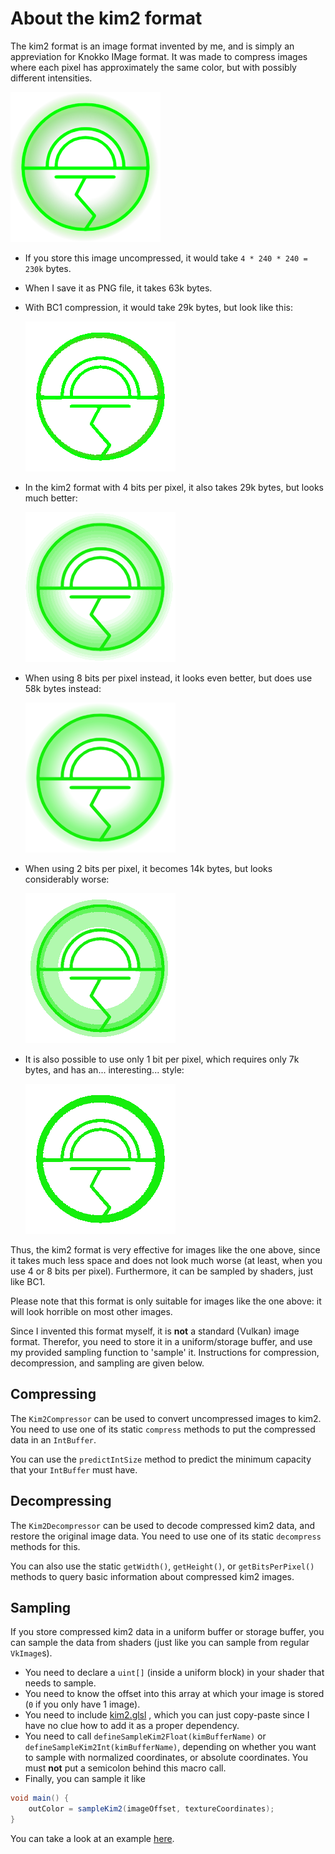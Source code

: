 # About the kim2 format
The kim2 format is an image format invented by me, and
is simply an appreviation for Knokko IMage format. It was
made to compress images where each pixel has approximately
the same color, but with possibly different intensities.

![An example of such an image](
./src/test/resources/com/github/knokko/compressor/EarthThick.png
)

- If you store this image uncompressed, it would take
  `4 * 240 * 240 = 230k` bytes.
- When I save it as PNG file, it takes 63k bytes.
- With BC1 compression, it would take 29k bytes,
  but look like this:

  ![BC1 output](./docs/output-bc1.png)
- In the kim2 format with 4 bits per pixel, it also takes 29k bytes,
  but looks much better:

  ![4-bit output](./docs/output4.png)
- When using 8 bits per pixel instead, it looks even better,
  but does use 58k bytes instead:

  ![8-bit output](./docs/output8.png)
- When using 2 bits per pixel, it becomes 14k bytes,
  but looks considerably worse:

  ![2-bit output](./docs/output2.png)
- It is also possible to use only 1 bit per pixel, which requires
  only 7k bytes, and has an... interesting... style:

  ![1-bit output](./docs/output1.png)


Thus, the kim2 format is very effective for images like the one
above, since it takes much less space and does not look much
worse (at least, when you use 4 or 8 bits per pixel).
Furthermore, it can be sampled by shaders, just like
BC1.

Please note that this format is only suitable for images like the
one above: it will look horrible on most other images.

Since I invented this format myself, it is **not** a
standard (Vulkan) image format. Therefor, you need to
store it in a uniform/storage buffer, and use my
provided sampling function to 'sample' it. Instructions
for compression, decompression, and sampling are given
below.

## Compressing
The `Kim2Compressor` can be used to convert uncompressed
images to kim2. You need to use one of its static `compress`
methods to put the compressed data in an `IntBuffer`.

You can use the `predictIntSize` method to predict the
minimum capacity that your `IntBuffer` must have.

## Decompressing
The `Kim2Decompressor` can be used to decode compressed
kim2 data, and restore the original image data. You need
to use one of its static `decompress` methods for this.

You can also use the static `getWidth()`, `getHeight()`,
or `getBitsPerPixel()` methods to query basic information
about compressed kim2 images.

## Sampling
If you store compressed kim2 data in a uniform buffer or
storage buffer, you can sample the data from shaders
(just like you can sample from regular `VkImage`s).
- You need to declare a `uint[]` (inside a uniform block)
  in your shader that needs to sample.
- You need to know the offset into this array at which
  your image is stored (`0` if you only have 1 image).
- You need to include [kim2.glsl](
  ./src/test/resources/com/github/knokko/compressor/kim2.glsl)
  , which you can just copy-paste since I have no clue how
  to add it as a proper dependency.
- You need to call `defineSampleKim2Float(kimBufferName)` or
  `defineSampleKim2Int(kimBufferName)`, depending on whether
  you want to sample with normalized coordinates, or
  absolute coordinates. You must **not** put a semicolon
  behind this macro call.
- Finally, you can sample it like
```glsl
void main() {
	outColor = sampleKim2(imageOffset, textureCoordinates);
}
```

You can take a look at an example [here](
./src/test/resources/com/github/knokko/compressor/kim2.frag).
